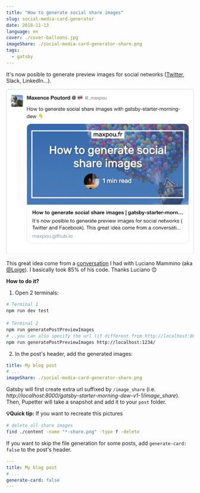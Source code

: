 ```yaml
---
title: "How to generate social share images"
slug: social-media-card-generator
date: 2018-11-13
language: en
cover: ./cover-balloons.jpg
imageShare: ./social-media-card-generator-share.png
tags:
  - gatsby
---
```



It's now posible to generate preview images for social networks ([Twitter](https://cards-dev.twitter.com/validator), Slack, LinkedIn...).

![twitter card](./twitter-card.png)

This great idea come from a [conversation](https://twitter.com/_maxpou/status/1054106299213012992) I had with Luciano Mammino (aka [@Loige](https://twitter.com/loige)). I basically took 85% of his code. Thanks Luciano 😊


**How to do it?**

1. Open 2 terminals:
  ```bash
  # Terminal 1
  npm run dev test

  # Terminal 2
  npm run generatePostPreviewImages
  # ..you can also specify the url (if different from http://localhost:8000/)
  npm run generatePostPreviewImages http://localhost:1234/
  ```
2. In the post's header, add the generated images:
  ```yaml
  title: My blog post
  # ...
  imageShare: ./social-media-card-generator-share.png
  ```

Gatsby will first create extra url suffixed by `/image_share` (i.e. *http://localhost:8000/gatsby-starter-morning-dew-v1-1/image_share*). Then, Pupetter will take a snapshot and add it to your `post` folder.

**💡Quick tip:** If you want to recreate this pictures

```bash
# delete all share images
find ./content -name "*-share.png" -type f -delete
```

If you want to skip the file generation for some posts, add `generate-card: false` to the post's header.

```yaml
---
title: My blog post
# ...
generate-card: false
---
```
